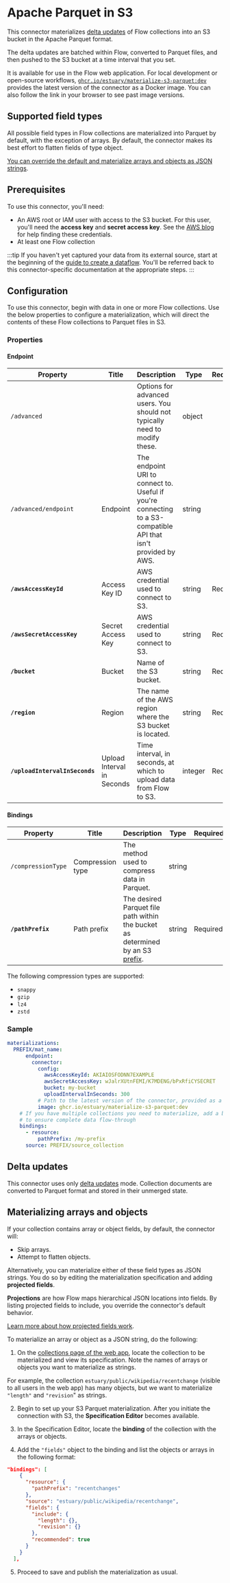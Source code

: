 

# Apache Parquet in S3

This connector materializes [delta updates](#delta-updates) of Flow collections into an S3 bucket in the Apache Parquet format.

The delta updates are batched within Flow, converted to Parquet files, and then pushed to the S3 bucket at a time interval that you set.

It is available for use in the Flow web application. For local development or open-source workflows, [`ghcr.io/estuary/materialize-s3-parquet:dev`](https://ghcr.io/estuary/materialize-s3-parquet:dev) provides the latest version of the connector as a Docker image. You can also follow the link in your browser to see past image versions.

## Supported field types

All possible field types in Flow collections are materialized into Parquet by default, with the exception of arrays.
By default, the connector makes its best effort to flatten fields of type object.

[You can override the default and materialize arrays and objects as JSON strings](#materializing-arrays-and-objects).

## Prerequisites

To use this connector, you'll need:

* An AWS root or IAM user with access to the S3 bucket. For this user, you'll need the **access key** and **secret access key**.
  See the [AWS blog](https://aws.amazon.com/blogs/security/wheres-my-secret-access-key/) for help finding these credentials.
* At least one Flow collection

:::tip
If you haven't yet captured your data from its external source, start at the beginning of the [guide to create a dataflow](../../../guides/create-dataflow.md). You'll be referred back to this connector-specific documentation at the appropriate steps.
:::

## Configuration

To use this connector, begin with data in one or more Flow collections.
Use the below properties to configure a  materialization, which will direct the contents of these Flow collections to Parquet files in S3.

### Properties

#### Endpoint

| Property | Title | Description | Type | Required/Default |
|---|---|---|---|---|
| `/advanced` |  | Options for advanced users. You should not typically need to modify these. | object |  |
| `/advanced/endpoint` | Endpoint | The endpoint URI to connect to. Useful if you&#x27;re connecting to a S3-compatible API that isn&#x27;t provided by AWS. | string |  |
| **`/awsAccessKeyId`** | Access Key ID | AWS credential used to connect to S3. | string | Required |
| **`/awsSecretAccessKey`** | Secret Access Key | AWS credential used to connect to S3. | string | Required |
| **`/bucket`** | Bucket | Name of the S3 bucket. | string | Required |
| **`/region`** | Region | The name of the AWS region where the S3 bucket is located. | string | Required |
| **`/uploadIntervalInSeconds`** | Upload Interval in Seconds | Time interval, in seconds, at which to upload data from Flow to S3. | integer | Required |

#### Bindings

| Property | Title | Description | Type | Required/Default |
|---|---|---|---|---|
| `/compressionType` | Compression type | The method used to compress data in Parquet. | string |  |
| **`/pathPrefix`** | Path prefix | The desired Parquet file path within the bucket as determined by an S3 [prefix](https://docs.aws.amazon.com/AmazonS3/latest/userguide/using-prefixes.html). | string | Required |

The following compression types are supported:

* `snappy`
* `gzip`
* `lz4`
* `zstd`

### Sample
```yaml
materializations:
  PREFIX/mat_name:
	  endpoint:
        connector:
          config:
            awsAccessKeyId: AKIAIOSFODNN7EXAMPLE
            awsSecretAccessKey: wJalrXUtnFEMI/K7MDENG/bPxRfiCYSECRET
            bucket: my-bucket
            uploadIntervalInSeconds: 300
          # Path to the latest version of the connector, provided as a Docker image
          image: ghcr.io/estuary/materialize-s3-parquet:dev
	# If you have multiple collections you need to materialize, add a binding for each one
    # to ensure complete data flow-through
    bindings:
      - resource:
          pathPrefix: /my-prefix
      source: PREFIX/source_collection
```

## Delta updates

This connector uses only [delta updates](../../../concepts/materialization.md#delta-updates) mode.
Collection documents are converted to Parquet format and stored in their unmerged state.

## Materializing arrays and objects

If your collection contains array or object fields, by default, the connector will:

* Skip arrays.
* Attempt to flatten objects.

Alternatively, you can materialize either of these field types as JSON strings.
You do so by editing the materialization specification and adding **projected fields**.

**Projections** are how Flow maps hierarchical JSON locations into fields.
By listing projected fields to include, you override the connector's default behavior.

[Learn more about how projected fields work](../../../concepts/materialization.md#projected-fields).

To materialize an array or object as a JSON string, do the following:

1. On the [collections page of the web app](https://dashboard.estuary.dev/collections),
locate the collection to be materialized and view its specification.
Note the names of arrays or objects you want to materialize as strings.

  For example, the collection `estuary/public/wikipedia/recentchange` (visible to all users in the web app)
  has many objects, but we want to materialize `"length"` and `"revision`" as strings.

2. Begin to set up your S3 Parquet materialization. After you initiate the connection with S3, the **Specification Editor** becomes available.

3. In the Specification Editor, locate the **binding** of the collection with the arrays or objects.

4. Add the `"fields"` object to the binding and list the objects or arrays in the following format:

```json
"bindings": [
    {
      "resource": {
        "pathPrefix": "recentchanges"
      },
      "source": "estuary/public/wikipedia/recentchange",
      "fields": {
        "include": {
          "length": {},
          "revision": {}
        },
        "recommended": true
      }
    }
  ],
```
5. Proceed to save and publish the materialization as usual.
